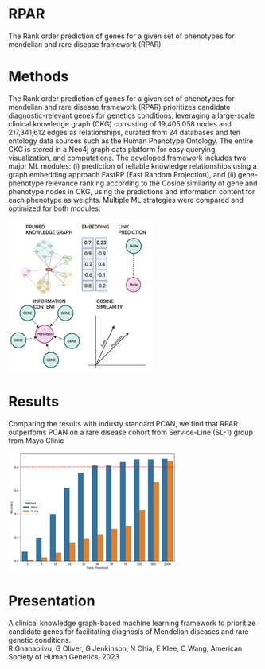 # RPAR
The Rank order prediction of genes for a given set of phenotypes for mendelian and rare disease framework (RPAR) 

# Methods
The Rank order prediction of genes for a given set of phenotypes for mendelian and rare disease framework (RPAR) prioritizes candidate diagnostic-relevant genes for genetics conditions, leveraging a large-scale clinical knowledge graph (CKG) consisting of 19,405,058 nodes and 217,341,612 edges as relationships, curated from 24 databases and ten ontology data sources such as the Human Phenotype Ontology. The entire CKG is stored in a Neo4j graph data platform for easy querying, visualization, and computations. The developed framework includes two major ML modules: (i) prediction of reliable knowledge relationships using a graph embedding approach FastRP (Fast Random Projection), and (ii) gene-phenotype relevance ranking according to the Cosine similarity of gene and phenotype nodes in CKG, using the predictions and information content for each phenotype as weights. Multiple ML strategies were compared and optimized for both modules.

![plot](images/RPAR_outline.png)

# Results
Comparing the results with industy standard PCAN, we find that RPAR outperfoms PCAN on a rare disease cohort from Service-Line (SL-1) group from Mayo Clinic

![plot](images/RPAR_results.png)

# Presentation
A clinical knowledge graph-based machine learning framework to prioritize candidate genes for facilitating diagnosis of Mendelian diseases and rare genetic conditions. \
R Gnanaolivu, G Oliver, G Jenkinson, N Chia, E Klee, C Wang, American Society of Human Genetics, 2023


